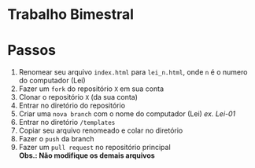 # Trabalho Bimestral

# Passos
1. Renomear seu arquivo `index.html` para `lei_n.html`, onde `n` é o numero do computador (Lei)  
2. Fazer um `fork` do repositório `X`  em sua conta  
3. Clonar o repositório `X` (da sua conta)  
4. Entrar no diretório do repositório
5. Criar uma `nova branch` com o nome do computador (Lei) *ex. Lei-01*  
5. Entrar no diretório `/templates`  
6. Copiar seu arquivo renomeado e colar no diretório  
7. Fazer o `push` da branch  
8. Fazer um `pull request` no repositório principal  
**Obs.: Não modifique os demais arquivos**